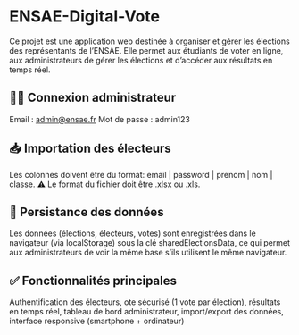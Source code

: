 # ENSAE-Digital-Vote
Ce projet est une application web destinée à organiser et gérer les élections des représentants de l’ENSAE. Elle permet aux étudiants de voter en ligne, aux administrateurs de gérer les élections et d’accéder aux résultats en temps réel.
## 👨‍💻 Connexion administrateur
Email : admin@ensae.fr
Mot de passe : admin123
## 📥 Importation des électeurs
Les colonnes doivent être du format: email | password | prenom | nom | classe. ⚠️ Le format du fichier doit être .xlsx ou .xls.
## 🔄 Persistance des données
Les données (élections, électeurs, votes) sont enregistrées dans le navigateur (via localStorage) sous la clé sharedElectionsData, ce qui permet aux administrateurs de voir la même base s’ils utilisent le même navigateur.
## ✅ Fonctionnalités principales
Authentification des électeurs,
ote sécurisé (1 vote par élection),
résultats en temps réel,
tableau de bord administrateur,
import/export des données,
interface responsive (smartphone + ordinateur)

